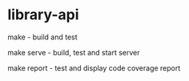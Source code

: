 # library-api

make - build and test

make serve - build, test and start server

make report - test and display code coverage report


